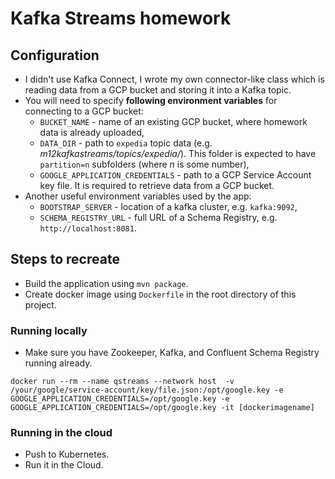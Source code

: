 # Kafka Streams homework

## Configuration
* I didn't use Kafka Connect, I wrote my own connector-like class which is reading data from a GCP bucket and storing it into a Kafka topic.
* You will need to specify __following environment variables__ for connecting to a GCP bucket:
  * `BUCKET_NAME` - name of an existing GCP bucket, where homework data is already uploaded,
  * `DATA_DIR` - path to `expedia` topic data (e.g. _m12kafkastreams/topics/expedia/_). This folder is expected to have `partition=n` subfolders (where _n_ is some number),
  * `GOOGLE_APPLICATION_CREDENTIALS` - path to a GCP Service Account key file. It is required to retrieve data from a GCP bucket.
* Another useful environment variables used by the app:
  * `BOOTSTRAP_SERVER` - location of a kafka cluster, e.g. `kafka:9092`,
  * `SCHEMA_REGISTRY_URL` - full URL of a Schema Registry, e.g. `http://localhost:8081`.

## Steps to recreate
* Build the application using `mvn package`.
* Create docker image using `Dockerfile` in the root directory of this project.

### Running locally
* Make sure you have Zookeeper, Kafka, and Confluent Schema Registry running already.
```
docker run --rm --name qstreams --network host  -v /your/google/service-account/key/file.json:/opt/google.key -e GOOGLE_APPLICATION_CREDENTIALS=/opt/google.key -e GOOGLE_APPLICATION_CREDENTIALS=/opt/google.key -it [dockerimagename]
```

### Running in the cloud
* Push to Kubernetes.
* Run it in the Cloud.


